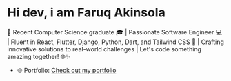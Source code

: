 # Hi dev, i am Faruq Akinsola
🚀 Recent Computer Science graduate 🎓 | Passionate Software Engineer 💻 | Fluent in React, Flutter, Django, Python, Dart, and Tailwind CSS 🚀 | Crafting innovative solutions to real-world challenges | Let's code something amazing together! 🌐✨

- 🌐 Portfolio: [Check out my portfolio](https://akinsola.vercel.app/#/)

